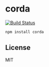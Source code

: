 # corda

[![Build Status](https://travis-ci.org/cshum/corda.svg?branch=master)](https://travis-ci.org/cshum/corda)

```bash
npm install corda
```

## License

MIT
